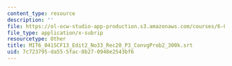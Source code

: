 ```yaml
---
content_type: resource
description: ''
file: https://ol-ocw-studio-app-production.s3.amazonaws.com/courses/6-041sc-probabilistic-systems-analysis-and-applied-probability-fall-2013/7c723795da555fac8b270948e2543bf6_MIT6_041SCF13_Edit2_No33_Rec20_P3_ConvgProb2_300k.vtt
file_type: application/x-subrip
resourcetype: Other
title: MIT6_041SCF13_Edit2_No33_Rec20_P3_ConvgProb2_300k.srt
uid: 7c723795-da55-5fac-8b27-0948e2543bf6
---
```

